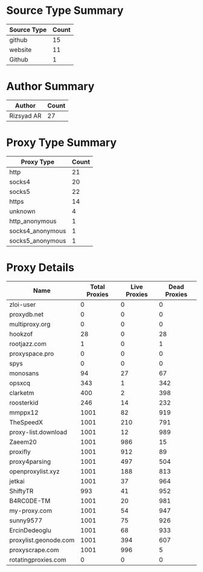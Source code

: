 # Source Type Summary

| Source Type | Count |
|-------------|-------|
| github | 15 |
| website | 11 |
| Github | 1 |


# Author Summary

| Author | Count |
|--------|-------|
| Rizsyad AR | 27 |


# Proxy Type Summary

| Proxy Type | Count |
|------------|-------|
| http | 21 |
| socks4 | 20 |
| socks5 | 22 |
| https | 14 |
| unknown | 4 |
| http_anonymous | 1 |
| socks4_anonymous | 1 |
| socks5_anonymous | 1 |


# Proxy Details

| Name | Total Proxies | Live Proxies | Dead Proxies |
|------|---------------|--------------|---------------|
| zloi-user | 0 | 0 | 0 |
| proxydb.net | 0 | 0 | 0 |
| multiproxy.org | 0 | 0 | 0 |
| hookzof | 28 | 0 | 28 |
| rootjazz.com | 1 | 0 | 1 |
| proxyspace.pro | 0 | 0 | 0 |
| spys | 0 | 0 | 0 |
| monosans | 94 | 27 | 67 |
| opsxcq | 343 | 1 | 342 |
| clarketm | 400 | 2 | 398 |
| roosterkid | 246 | 14 | 232 |
| mmppx12 | 1001 | 82 | 919 |
| TheSpeedX | 1001 | 210 | 791 |
| proxy-list.download | 1001 | 12 | 989 |
| Zaeem20 | 1001 | 986 | 15 |
| proxifly | 1001 | 912 | 89 |
| proxy4parsing | 1001 | 497 | 504 |
| openproxylist.xyz | 1001 | 188 | 813 |
| jetkai | 1001 | 37 | 964 |
| ShiftyTR | 993 | 41 | 952 |
| B4RC0DE-TM | 1001 | 20 | 981 |
| my-proxy.com | 1001 | 54 | 947 |
| sunny9577 | 1001 | 75 | 926 |
| ErcinDedeoglu | 1001 | 68 | 933 |
| proxylist.geonode.com | 1001 | 394 | 607 |
| proxyscrape.com | 1001 | 996 | 5 |
| rotatingproxies.com | 0 | 0 | 0 |
